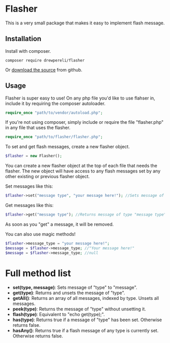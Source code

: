 # Flasher

This is a very small package that makes it easy to implement flash message.

## Installation

Install with composer.
~~~
composer require drewpereli/flasher
~~~
Or [download the source](github.com/drewpereli/flasher) from github.

## Usage
Flasher is super easy to use! On any php file you'd like to use flahser in, include it by requiring the composer autoloader.
```php
require_once "path/to/vendor/autoload.php";
```
If you're not using composer, simply include or require the file "flasher.php" in any file that uses the flasher.
```php
require_once "path/to/flasher/flasher.php";
```

To set and get flash messages, create a new flasher object.
```php
$flasher = new Flasher();
```

You can create a new flasher object at the top of each file that needs the flasher. The new object will have access to any flash messages set by any other existing or previous flasher object. 

Set messages like this:
```php
$flasher->set("message type", "your message here!"); //Sets message of type "message type" to "your message here".
```

Get messages like this:
```php
$flasher->get("message type"); //Returns message of type "message type" (if there is one), and unsets it.
```

As soon as you "get" a message, it will be removed. 

You can also use magic methods!
```php
$flasher->message_type = "your message here!";
$message = $flasher->message_type; //"Your message here!"
$message = $flasher->message_type; //null
```

# Full method list
- **set(type, message)**: Sets message of "type" to "message".
- **get(type)**: Returns and unsets the message of "type".
- **getAll()**: Returns an array of all messages, indexed by type. Unsets all messages.
- **peek(type)**: Returns the message of "type" without unsetting it.
- **flash(type)**: Equivalent to "echo get(type);".
- **has(type)**: Returns true if a message of "type" has been set. Otherwise returns false.
- **hasAny()**: Returns true if a flash message of any type is currently set. Otherwise returns false.




